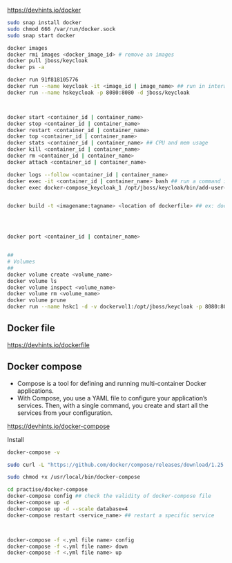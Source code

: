 https://devhints.io/docker

```sh
sudo snap install docker
sudo chmod 666 /var/run/docker.sock 
sudo snap start docker

docker images 
docker rmi images <docker_image_id> # remove an images
docker pull jboss/keycloak
docker ps -a

docker run 91f818105776
docker run --name keycloak -it <image_id | image_name> ## run in interactive mode
docker run --name hskeycloak -p 8080:8080 -d jboss/keycloak



docker start <container_id | container_name>
docker stop <container_id | container_name>
docker restart <container_id | container_name>
docker top <container_id | container_name>
docker stats <container_id | container_name> ## CPU and mem usage
docker kill <container_id | container_name>
docker rm <container_id | container_name>
docker attach <container_id | container_name> 

docker logs --follow <container_id | container_name>
docker exec -it <container_id | container_name> bash ## run a command in a running container
docker exec docker-compose_keycloak_1 /opt/jboss/keycloak/bin/add-user-keycloak.sh -u admin -p admin


docker build -t <imagename:tagname> <location of dockerfile> ## ex: docker build --tag demoimg:1.0 Dockerfile




docker port <container_id | container_name>


##
# Volumes
##
docker volume create <volume_name>
docker volume ls
docker volume inspect <volume_name>
docker volume rm <volume_name>
docker volume prune 
docker run --name hskc1 -d -v dockervol1:/opt/jboss/keycloak -p 8080:8080 91f818105776

```

## Docker file

https://devhints.io/dockerfile


## Docker compose

- Compose is a tool for defining and running multi-container Docker applications.
- With Compose, you use a YAML file to configure your application’s services. Then, with a single command, you create and start all the services from your configuration.

https://devhints.io/docker-compose

Install

```sh
docker-compose -v

sudo curl -L "https://github.com/docker/compose/releases/download/1.25.3/docker-compose-$(uname -s)-$(uname -m)" -o /usr/local/bin/docker-compose

sudo chmod +x /usr/local/bin/docker-compose
```

```sh
cd practise/docker-compose
docker-compose config ## check the validity of docker-compose file
docker-compose up -d
docker-compose up -d --scale database=4
docker-compose restart <service_name> ## restart a specific service



docker-compose -f <.yml file name> config
docker-compose -f <.yml file name> down
docker-compose -f <.yml file name> up
```
